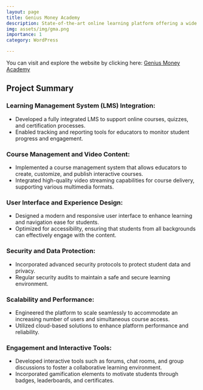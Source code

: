 ```yaml
---
layout: page
title: Genius Money Academy
description: State-of-the-art online learning platform offering a wide range of courses with interactive learning modules and video content.
img: assets/img/gma.png
importance: 1
category: WordPress

---
```


You can visit and explore the website by clicking here: <a href="https://www.geniusmoneyhub.com/">Genius Money Academy</a>

<h2>Project Summary</h2>

<h3>Learning Management System (LMS) Integration:</h3>
<ul>
  <li>Developed a fully integrated LMS to support online courses, quizzes, and certification processes.</li>
  <li>Enabled tracking and reporting tools for educators to monitor student progress and engagement.</li>
</ul>

<h3>Course Management and Video Content:</h3>
<ul>
  <li>Implemented a course management system that allows educators to create, customize, and publish interactive courses.</li>
  <li>Integrated high-quality video streaming capabilities for course delivery, supporting various multimedia formats.</li>
</ul>

<h3>User Interface and Experience Design:</h3>
<ul>
  <li>Designed a modern and responsive user interface to enhance learning and navigation ease for students.</li>
  <li>Optimized for accessibility, ensuring that students from all backgrounds can effectively engage with the content.</li>
</ul>

<h3>Security and Data Protection:</h3>
<ul>
  <li>Incorporated advanced security protocols to protect student data and privacy.</li>
  <li>Regular security audits to maintain a safe and secure learning environment.</li>
</ul>

<h3>Scalability and Performance:</h3>
<ul>
  <li>Engineered the platform to scale seamlessly to accommodate an increasing number of users and simultaneous course access.</li>
  <li>Utilized cloud-based solutions to enhance platform performance and reliability.</li>
</ul>

<h3>Engagement and Interactive Tools:</h3>
<ul>
  <li>Developed interactive tools such as forums, chat rooms, and group discussions to foster a collaborative learning environment.</li>
  <li>Incorporated gamification elements to motivate students through badges, leaderboards, and certificates.</li>
</ul>
